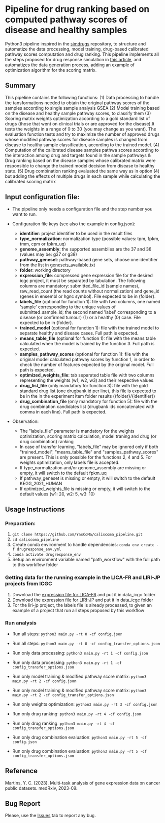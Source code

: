 # Pipeline for drug ranking based on computed pathway scores of disease and healthy samples

Python3 pipeline inspired in the [simdrugs](https://github.com/sepehrgolriz/simdrugs/tree/main) repository, to structure and automatize the data processing, model training, drug-based calibrated pathway scores computation and drug ranking. This pipeline implements all the steps proposed for drug response simulation in [this article](https://www.nature.com/articles/s41540-021-00199-1#Sec8), and automatizes the data generation process, adding an example of optimization algorithm for the scoring matrix.

## Summary

This pipeline contains the following functions: 
(1) Data processing to handle the tansformations needed to obtain the original pathway scores of the samples according to single sample analysis GSEA
(2) Model training based on the disease and healthy sample pathway scores, to classify them
(3) Scoring matrix weights optimization according to a gold standard list of drugs (those that went on clinical trials or are approved for the disease).It tests the weights in a range of 0 to 30 (you may change as you want). The evaluation function tests and try to maximize the number of approved drugs whose modified pathway scores for disease samples is changed from disease to healthy sample classification, according to the trained model.
(4) Computation of the calibrated disease samples pathwa scores according to the interaction among drug and targets found in the sample pathways & Drug ranking based on the disease samples whose calibrated matrix were responsible to change the trained model decision from disease to healthy state.
(5) Drug combination ranking evaluated the same way as in option (4) but adding the effects of multiple drugs in each sample while calculating the calibrated scoring matrix
            
## Input configuration file:
* The pipeline only needs a configuration file and the step number you want to run.
- Configuration file keys (see also the example in config.json):
    - **identifier**: project identifier to be used in the result files
    - **type_normalization**: normalization type (possible values: tpm, fpkm, tmm, cpm or fpkm_uq)
    - **genome_assembly**: the supported assemblies are the 37 and 38 (values may be: g37 or g38)
    - **pathway_geneset**: pathway-based gene sets, choose one identifier from the list in [genesets_available.txt](https://github.com/YasCoMa/caliscoma_pipeline/blob/master/genesets_available.txt)
    - **folder**: working directory
    - **expression_file**: compressed gene expression file for the desired icgc project, it must be separated by tabulation. The following columns are mandatory: submitted_file_id (sample names), raw_read_count (the read counts without normalization) and gene_id (genes in ensembl or hgnc symbol). File expected to be in {folder}.
    - **labels_file** (optional for function 1): file with two columns, one named 'sample' corresponding to the unique values of submitted_sample_id; the second named 'label' corresponding to a disease (or confirmed tumour) (1) or a healthy (0) case. File expected to be in {folder}.
    - **trained_model** (optional for function 1): file with the trained model to separate healthy and disease cases. Full path is expected.
    - **means_table_file** (optional for function 1): file with the means table calculated when the model is trained by the function 3. Full path is expected.
    - **samples_pathway_scores** (optional for function 1): file with the original model calculated pathway scores by function 1, in order to check the number of features expected by the original model. Full path is expected.
    - **optimized_weights_file**: tab separated table file with two columns representing the weights (w1, w2, w3) and their respective values.
    - **drug_list_file** (only mandatory for function 3): file with the gold standard drug list (one drugbank id per line), this file is expected to be in the in the experiment item folder results ({folder}/{identifier})
    - **drug_combination_file** (only mandatory for function 5): file with the drug combination candidates list (drugbank ids concatenated with comma in each line). Full path is expected.

- Observation:    
    * The "labels_file" parameter is mandatory for the weights optimization, scoring matrix calculation, model traning and drug (or drug combination) ranking 
    * In case of transfer learning, "labels_file" may be ignored only if both "trained_model", "means_table_file" and "samples_pathway_scores" are present. This is only possible for the functions 2, 4 and 5. For weights optimization, only labels file is accepted.
    * If type_normalization and/or genome_assembly are missing or empty, it will switch to the default fpkm_uq
    * If pathway_geneset is missing or empty, it will switch to the default KEGG_2021_HUMAN
    * If optimized_weights_file is missing or empty, it will switch to the default values (w1: 20, w2: 5, w3: 10)
    
## Usage Instructions
### Preparation:
1. ````git clone https://github.com/YasCoMa/caliscoma_pipeline.git````
2. ````cd caliscoma_pipeline````
3. Create conda environment to handle dependencies: ````conda env create -f drugresponse_env.yml````
4. ````conda activate drugresponse_env````
5. Setup an environment variable named "path_workflow" with the full path to this workflow folder

### Getting data for the running example in the LICA-FR and LIRI-JP projects from ICGC
1. Download the [expression file for LICA-FR](https://dcc.icgc.org/api/v1/download?fn=/current/Projects/LICA-FR/exp_seq.LICA-FR.tsv.gz) and put it in data_icgc folder
2. Download the [expression file for LIRI-JP](https://dcc.icgc.org/api/v1/download?fn=/current/Projects/LIRI-JP/exp_seq.LIRI-JP.tsv.gz) and put it in data_icgc folder
3. For the liri-jp project, the labels file is already processed, to given an example of a project that run all steps proposed by this workflow

### Run analysis
- Run all steps: ````python3 main.py -rt 0 -cf config.json````
- Run all steps: ````python3 main.py -rt 0 -cf config_transfer_options.json````

- Run only data processing: ````python3 main.py -rt 1 -cf config.json````
- Run only data processing: ````python3 main.py -rt 1 -cf config_transfer_options.json````

- Run only model training & modified pathway score matrix: ````python3 main.py -rt 2 -cf config.json````
- Run only model training & modified pathway score matrix: ````python3 main.py -rt 2 -cf config_transfer_options.json````

- Run only weights optimization: ````python3 main.py -rt 3 -cf config.json````

- Run only drug ranking: ````python3 main.py -rt 4 -cf config.json````
- Run only drug ranking: ````python3 main.py -rt 4 -cf config_transfer_options.json````

- Run only drug combination evaluation: ````python3 main.py -rt 5 -cf config.json````
- Run only drug combination evaluation: ````python3 main.py -rt 5 -cf config_transfer_options.json````

## Reference
Martins, Y. C. (2023). Multi-task analysis of gene expression data on cancer public datasets. medRxiv, 2023-09.

## Bug Report
Please, use the [Issues](https://github.com/YasCoMa/caliscoma_pipeline/issues) tab to report any bug.

